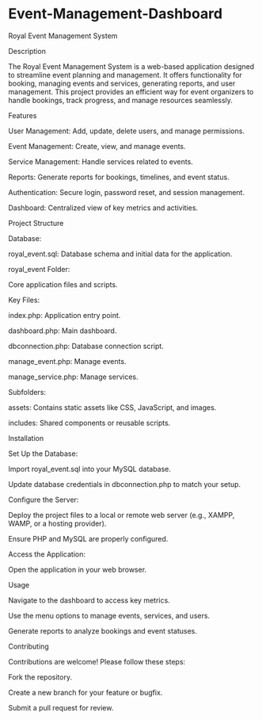 # Event-Management-Dashboard
Royal Event Management System

Description

The Royal Event Management System is a web-based application designed to streamline event planning and management. It offers functionality for booking, managing events and services, generating reports, and user management. This project provides an efficient way for event organizers to handle bookings, track progress, and manage resources seamlessly.

Features

User Management: Add, update, delete users, and manage permissions.

Event Management: Create, view, and manage events.

Service Management: Handle services related to events.

Reports: Generate reports for bookings, timelines, and event status.

Authentication: Secure login, password reset, and session management.

Dashboard: Centralized view of key metrics and activities.

Project Structure

Database:

royal_event.sql: Database schema and initial data for the application.

royal_event Folder:

Core application files and scripts.

Key Files:

index.php: Application entry point.

dashboard.php: Main dashboard.

dbconnection.php: Database connection script.

manage_event.php: Manage events.

manage_service.php: Manage services.

Subfolders:

assets: Contains static assets like CSS, JavaScript, and images.

includes: Shared components or reusable scripts.


Installation


Set Up the Database:

Import royal_event.sql into your MySQL database.

Update database credentials in dbconnection.php to match your setup.

Configure the Server:

Deploy the project files to a local or remote web server (e.g., XAMPP, WAMP, or a hosting provider).

Ensure PHP and MySQL are properly configured.

Access the Application:

Open the application in your web browser.


Usage

Navigate to the dashboard to access key metrics.

Use the menu options to manage events, services, and users.

Generate reports to analyze bookings and event statuses.

Contributing

Contributions are welcome! Please follow these steps:

Fork the repository.

Create a new branch for your feature or bugfix.

Submit a pull request for review.
